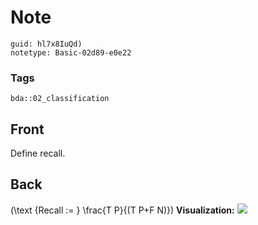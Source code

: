 # Note
```
guid: hl7x8IuQd)
notetype: Basic-02d89-e0e22
```

### Tags
```
bda::02_classification
```

## Front
Define recall.

## Back
\(\text {Recall := } \frac{T P}{(T P+F N)}\) <b>Visualization:</b>
<img src="Screen-Shot-2020-05-12-at-8.30.48-PM.png">
